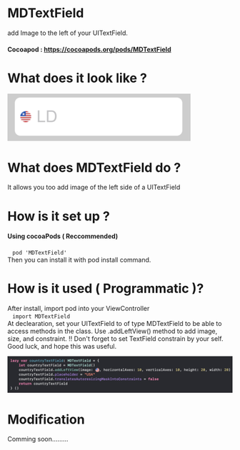 # MDTextField
 add Image to the left of your UITextField.
 #### Cocoapod : https://cocoapods.org/pods/MDTextField

# What does it look like ? 
<p>
<img  src="assets/MDTextFieldLeftViewImage.jpeg">
</p>

# What does MDTextField do ?
It allows you too add image of the left side of a UITextField

# How is it set up ?
#### Using cocoaPods ( Reccommended)
` ` ` pod 'MDTextField' 
` ` ` <br />
Then you can install it with pod install command.

# How is it used ( Programmatic )?
After install, import pod into your ViewController <br />
` ` ` import MDTextField
` ` ` 
<br />
At declearation, set  your UITextField to of type MDTextField to be able to access methods in the  class. Use  .addLeftView() method to add image, size, and constraint. ‼️ Don't forget to set TextField constrain by your self. Good luck, and hope this was useful.
<p>
<img  src="assets/programmaticUse.jpeg">
</p>

# Modification
Comming soon.........


